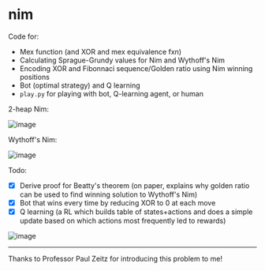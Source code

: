 # nim

Code for:
- Mex function (and XOR and mex equivalence fxn)
- Calculating Sprague-Grundy values for Nim and Wythoff's Nim
- Encoding XOR and Fibonnaci sequence/Golden ratio using Nim winning positions
- Bot (optimal strategy) and Q learning
- `play.py` for playing with bot, Q-learning agent, or human

2-heap Nim:

![image](https://user-images.githubusercontent.com/56745453/201555184-41da40cb-0ad8-4f4c-9193-9f04f2d94d36.png)

Wythoff's Nim:

![image](https://user-images.githubusercontent.com/56745453/201555204-c8ddd680-1338-4e74-8a92-07c2e2e41d05.png)

Todo:
- [x] Derive proof for Beatty's theorem (on paper, explains why golden ratio can be used to find winning solution to Wythoff's Nim)
- [x] Bot that wins every time by reducing XOR to 0 at each move
- [x] Q learning (a RL which builds table of states+actions and does a simple update based on which actions most frequently led to rewards)

![image](https://user-images.githubusercontent.com/56745453/202652832-c9bb443b-ad80-470b-be7f-ae9acb501d57.png)

---

Thanks to Professor Paul Zeitz for introducing this problem to me!
